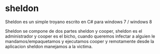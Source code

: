 sheldon
=======

Sheldon es un simple troyano escrito en C# para windows 7 / windows 8

Sheldon se compone de dos partes sheldon y cooper, sheldon es el administrador y cooper es el bicho, cuando queremos infectar a alguien le mandamos/empaquetamos y ejecutamos cooper y remotamente desde la aplicacion sheldon manejamos a la victima.
